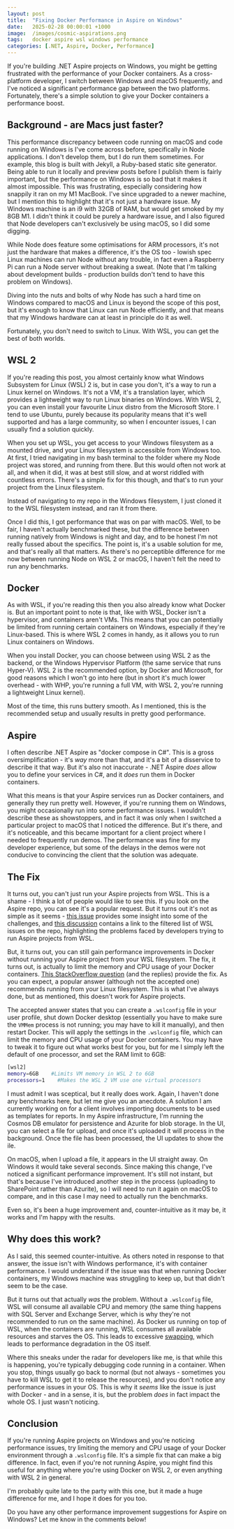 ```yaml
---
layout: post
title:  "Fixing Docker Performance in Aspire on Windows"
date:   2025-02-28 00:00:01 +1000
image:  /images/cosmic-aspirations.png
tags:   docker aspire wsl windows performance
categories: [.NET, Aspire, Docker, Performance]
---
```


If you're building .NET Aspire projects on Windows, you might be getting frustrated with the performance of your Docker containers. As a cross-platform developer, I switch between Windows and macOS frequently, and I've noticed a significant performance gap between the two platforms. Fortunately, there's a simple solution to give your Docker containers a performance boost.

## Background - are Macs just faster?

This performance discrepancy between code running on macOS and code running on Windows is I've come across before, specifically in Node applications. I don't develop them, but I do run them sometimes. For example, this blog is built with Jekyll, a Ruby-based static site generator. Being able to run it locally and preview posts before I publish them is fairly important, but the performance on Windows is so bad that it makes it almost impossible. This was frustrating, especially considering how snappily it ran on my M1 MacBook. I've since upgraded to a newer machine, but I mention this to highlight that it's not just a hardware issue. My Windows machine is an i9 with 32GB of RAM, but would get smoked by my 8GB M1. I didn't think it could be purely a hardware issue, and I also figured that Node developers can't exclusively be using macOS, so I did some digging.

While Node does feature some optimisations for ARM processors, it's not just the hardware that makes a difference, it's the OS too - lowish spec Linux machines can run Node without any trouble, in fact even a Raspberry Pi can run a Node server without breaking a sweat. (Note that I'm talking about development builds - production builds don't tend to have this problem on Windows).

Diving into the nuts and bolts of why Node has such a hard time on Windows compared to macOS and Linux is beyond the scope of this post, but it's enough to know that Linux can run Node efficiently, and that means that my Windows hardware can at least in principle do it as well.

Fortunately, you don't need to switch to Linux. With WSL, you can get the best of both worlds.

## WSL 2

If you're reading this post, you almost certainly know what Windows Subsystem for Linux (WSL) 2 is, but in case you don't, it's a way to run a Linux kernel on Windows. It's not a VM, it's a translation layer, which provides a lightweight way to run Linux binaries on Windows. With WSL 2, you can even install your favourite Linux distro from the Microsoft Store. I tend to use Ubuntu, purely because its popularity means that it's well supported and has a large community, so when I encounter issues, I can usually find a solution quickly.

When you set up WSL, you get access to your Windows filesystem as a mounted drive, and your Linux filesystem is accessible from Windows too. At first, I tried navigating in my bash terminal to the folder where my Node project was stored, and running from there. But this would often not work at all, and when it did, it was at best still slow, and at worst riddled with countless errors. There's a simple fix for this though, and that's to run your project from the Linux filesystem.

Instead of navigating to my repo in the Windows filesystem, I just cloned it to the WSL filesystem instead, and ran it from there.

Once I did this, I got performance that was on par with macOS. Well, to be fair, I haven't actually benchmarked these, but the difference between running natively from Windows is night and day, and to be honest I'm not really fussed about the specifics. The point is, it's a usable solution for me, and that's really all that matters. As there's no perceptible difference for me now between running Node on WSL 2 or macOS, I haven't felt the need to run any benchmarks.

## Docker

As with WSL, if you're reading this then you also already know what Docker is. But an important point to note is that, like with WSL, Docker isn't a hypervisor, and containers aren't VMs. This means that you can potentially be limited from running certain containers on Windows, especially if they're Linux-based. This is where WSL 2 comes in handy, as it allows you to run Linux containers on Windows.

When you install Docker, you can choose between using WSL 2 as the backend, or the Windows Hypervisor Platform (the same service that runs Hyper-V). WSL 2 is the recommended option, by Docker and Microsoft, for good reasons which I won't go into here (but in short it's much lower overhead - with WHP, you're running a full VM, with WSL 2, you're running a lightweight Linux kernel).

Most of the time, this runs buttery smooth. As I mentioned, this is the recommended setup and usually results in pretty good performance.

## Aspire

I often describe .NET Aspire as "docker compose in C#". This is a gross oversimplification - it's _way_ more than that, and it's a bit of a disservice to describe it that way. But it's also not inaccurate - .NET Aspire _does_ allow you to define your services in C#, and it _does_ run them in Docker containers.

What this means is that your Aspire services run as Docker containers, and generally they run pretty well. However, if you're running them on Windows, you might occasionally run into some performance issues. I wouldn't describe these as showstoppers, and in fact it was only when I switched a particular project to macOS that I noticed the difference. But it's there, and it's noticeable, and this became important for a client project where I needed to frequently run demos. The performance was fine for my developer experience, but some of the delays in the demos were not conducive to convincing the client that the solution was adequate.

## The Fix

It turns out, you can't just run your Aspire projects from WSL. This is a shame - I think a lot of people would like to see this. If you look on the Aspire repo, you can see it's a popular request. But it turns out it's not as simple as it seems - [this issue](https://github.com/dotnet/aspire/issues/1368) provides some insight into some of the challenges, and [this discussion](https://github.com/dotnet/aspire/discussions/6813) contains a link to the filtered list of WSL issues on the repo, highlighting the problems faced by developers trying to run Aspire projects from WSL.

But, it turns out, you can still gain performance improvements in Docker without running your Aspire project from your WSL filesystem. The fix, it turns out, is actually to limit the memory and CPU usage of your Docker containers. [This StackOverflow question](https://stackoverflow.com/questions/62154016/docker-on-wsl2-very-slow) (and the replies) provide the fix. As you can expect, a popular answer (although not the accepted one) recommends running from your Linux filesystem. This is what I've always done, but as mentioned, this doesn't work for Aspire projects.

The accepted answer states that you can create a `.wslconfig` file in your user profile, shut down Docker desktop (essentially you have to make sure the `VMMem` process is not running; you may have to kill it manually), and then restart Docker. This will apply the settings in the `.wslconfig` file, which can limit the memory and CPU usage of your Docker containers. You may have to tweak it to figure out what works best for you, but for me I simply left the default of one processor, and set the RAM limit to 6GB:

```bash
[wsl2] 
memory=6GB    #Limits VM memory in WSL 2 to 6GB
processors=1    #Makes the WSL 2 VM use one virtual processors
```

I must admit I was sceptical, but it really does work. Again, I haven't done any benchmarks here, but let me give you an anecdote. A solution I am currently working on for a client involves importing documents to be used as templates for reports. In my Aspire infrastructure, I'm running the Cosmos DB emulator for persistence and Azurite for blob storage. In the UI, you can select a file for upload, and once it's uploaded it will process in the background. Once the file has been processed, the UI updates to show the ile.

On macOS, when I upload a file, it appears in the UI straight away. On Windows it would take several seconds. Since making this change, I've noticed a significant performance improvement. It's still not instant, but that's because I've introduced another step in the process (uploading to SharePoint rather than Azurite), so I will need to run it again on macOS to compare, and in this case I may need to actually run the benchmarks.

Even so, it's been a huge improvement and, counter-intuitive as it may be, it works and I'm happy with the results.

## Why does this work?

As I said, this seemed counter-intuitive. As others noted in response to that answer, the issue isn't with Windows performance, it's with container performance. I would understand if the issue was that when running Docker containers, my Windows machine was struggling to keep up, but that didn't seem to be the case.

But it turns out that actually _was_ the problem. Without a `.wslconfig` file, WSL will consume all available CPU and memory (the same thing happens with SQL Server and Exchange Server, which is why they're not recommended to run on the same machine). As Docker us running on top of WSL, when the containers are running, WSL consumes all available resources and starves the OS. This leads to excessive [swapping](https://www.geeksforgeeks.org/swapping-in-operating-system/), which leads to performance degradation in the OS itself.

Where this sneaks under the radar for developers like me, is that while this is happening, you're typically debugging code running in a container. When you stop, things usually go back to normal (but not always - sometimes you have to kill WSL to get it to release the resources), and you don't notice any performance issues in your OS. This is why it _seems_ like the issue is just with Docker - and in a sense, it is, but the problem _does_ in fact impact the whole OS. I just wasn't noticing.

## Conclusion

If you're running Aspire projects on Windows and you're noticing performance issues, try limiting the memory and CPU usage of your Docker environment through a `.wslconfig` file. It's a simple fix that can make a big difference. In fact, even if you're not running Aspire, you might find this useful for anything where you're using Docker on WSL 2, or even anything with WSL 2 in general.

I'm probably quite late to the party with this one, but it made a huge difference for me, and I hope it does for you too.

Do you have any other performance improvement suggestions for Aspire on Windows? Let me know in the comments below!

